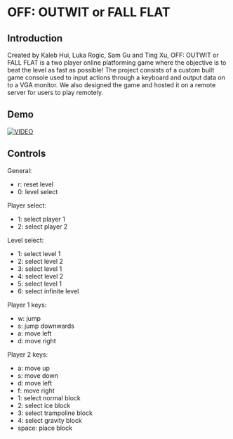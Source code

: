 # OFF: OUTWIT or FALL FLAT

## Introduction

Created by Kaleb Hui, Luka Rogic, Sam Gu and Ting Xu, OFF: OUTWIT or FALL FLAT is a two player online platforming game where the objective is to beat the level as fast as possible! The project consists of a custom built game console used to input actions through a keyboard and output data on to a VGA monitor. We also designed the game and hosted it on a remote server for users to play remotely.

## Demo
[![VIDEO](https://img.youtube.com/vi/LAMEHRfCX0M/0.jpg)](https://youtu.be/LAMEHRfCX0M)

## Controls

General:
- r:        reset level
- 0:        level select

Player select:
- 1:        select player 1
- 2:        select player 2

Level select: 
- 1:        select level 1
- 2:        select level 2
- 3:        select level 1
- 4:        select level 2
- 5:        select level 1
- 6:        select infinite level

Player 1 keys:
- w:        jump
- s:        jump downwards 
- a:        move left
- d:        move right

Player 2 keys:
- a:        move up
- s:        move down
- d:        move left
- f:        move right
- 1:        select normal block
- 2:        select ice block
- 3:        select trampoline block
- 4:        select gravity block
- space:    place block
